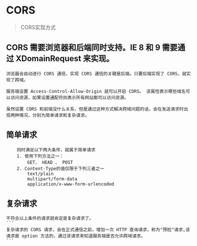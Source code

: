 # CORS

> CORS实现方式

## CORS 需要浏览器和后端同时支持。IE 8 和 9 需要通过 XDomainRequest 来实现。

```
浏览器会自动进行 CORS 通信，实现 CORS 通信的关键是后端。只要后端实现了 CORS，就实现了跨域。

服务端设置 Access-Control-Allow-Origin 就可以开启 CORS。 该属性表示哪些域名可以访问资源，如果设置通配符则表示所有网站都可以访问资源。

虽然设置 CORS 和前端没什么关系，但是通过这种方式解决跨域问题的话，会在发送请求时出现两种情况，分别为简单请求和复杂请求。
```

## 简单请求
```
	同时满足以下两大条件，就属于简单请求
	1. 使用下列方法之一： 
		GET、 HEAD 、 POST
	2. Content-Type的值仅限于下列三者之一
		text/plain
		multipart/form-data
		application/x-www-form-urlencoded

```

## 复杂请求
	不符合以上条件的请求就肯定是复杂请求了。
	```
	复杂请求的 CORS 请求，会在正式通信之前，增加一次 HTTP 查询请求，称为"预检"请求,该请求是 option 方法的，通过该请求来知道服务端是否允许跨域请求。
	```